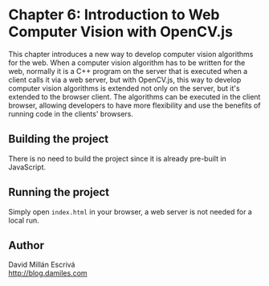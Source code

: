 # Chapter 6: Introduction to Web Computer Vision with OpenCV.js

This chapter introduces a new way to develop computer vision algorithms for the web. 
When a computer vision algorithm has to be written for the web, normally it is a C++ program on the server that is executed when a client calls it via a web server, but with OpenCV.js, this way to develop computer vision algorithms is extended not only on the server, but it's extended to the browser client. 
The algorithms can be executed in the client browser, allowing developers to have more flexibility and use the benefits of running code in the clients' browsers.

## Building the project

There is no need to build the project since it is already pre-built in JavaScript.

## Running the project

Simply open `index.html` in your browser, a web server is not needed for a local run. 

## Author
David Millán Escrivá<br/>
http://blog.damiles.com
